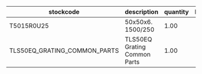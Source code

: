 |stockcode|description|quantity|location|
|---------|-----------|--------|--------|
|T5015R0U25|50x50x6. 1500/250|1.00||
|TLS50EQ_GRATING_COMMON_PARTS|TLS50EQ Grating Common Parts|1.00||
